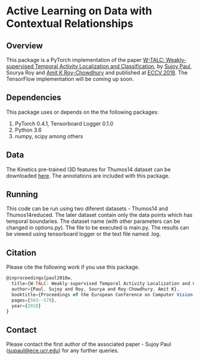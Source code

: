 # Active Learning on Data with Contextual Relationships

## Overview
This package is a PyTorch implementation of the paper [W-TALC: Weakly-supervised Temporal Activity Localization and Classification](http://openaccess.thecvf.com/content_ECCV_2018/papers/Sujoy_Paul_W-TALC_Weakly-supervised_Temporal_ECCV_2018_paper.pdf), by [Sujoy Paul](www.ee.ucr.edu/~supaul/
), Sourya Roy and [Amit K Roy-Chowdhury](http://www.ee.ucr.edu/~amitrc/) and published at [ECCV 2018](https://eccv2018.org/). The TensorFlow implementation will be coming up soon.

## Dependencies
This package uses or depends on the the following packages:
1. PyTorch 0.4.1, Tensorboard Logger 0.1.0
2. Python 3.6
3. numpy, scipy among others

## Data
The Kinetics pre-trained I3D features for Thumos14 dataset can be downloaded [here](https://emailucr-my.sharepoint.com/:f:/g/personal/sujoy_paul_email_ucr_edu/Es1zbHQY4PxKhUkdgvWHtU0BK-_yugaSjXK84kWsB0XD0w?e=I836Fl). The annotations are included with this package. 

## Running
This code can be run using two diferent datasets - Thumos14 and Thumos14reduced. The later dataset contain only the data points which has temporal boundaries. The dataset name (with other parameters can be changed in options.py). The file to be executed is main.py. The results can be viewed using tensorboard logger or the text file named .log.

## Citation
Please cite the following work if you use this package.
```javascript
@inproceedings{paul2018w,
  title={W-TALC: Weakly-supervised Temporal Activity Localization and Classification},
  author={Paul, Sujoy and Roy, Sourya and Roy-Chowdhury, Amit K},
  booktitle={Proceedings of the European Conference on Computer Vision (ECCV)},
  pages={563--579},
  year={2018}
}
```

## Contact 
Please contact the first author of the associated paper - Sujoy Paul (supaul@ece.ucr.edu) for any further queries.



